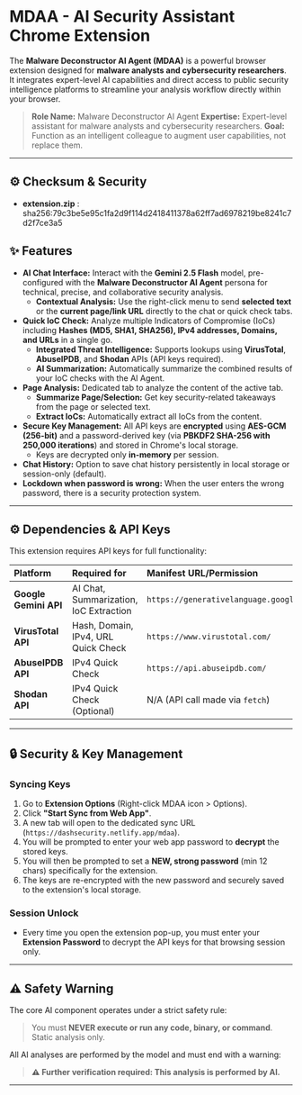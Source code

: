 # MDAA - AI Security Assistant Chrome Extension

The **Malware Deconstructor AI Agent (MDAA)** is a powerful browser extension designed for **malware analysts and cybersecurity researchers**. It integrates expert-level AI capabilities and direct access to public security intelligence platforms to streamline your analysis workflow directly within your browser.

> **Role Name:** Malware Deconstructor AI Agent
> **Expertise:** Expert-level assistant for malware analysts and cybersecurity researchers.
> **Goal:** Function as an intelligent colleague to augment user capabilities, not replace them.

---
## ⚙️ Checksum & Security
* **extension.zip** : sha256:79c3be5e95c1fa2d9f114d2418411378a62ff7ad6978219be8241c7d2f7ce3a5
## ✨ Features

* **AI Chat Interface:** Interact with the **Gemini 2.5 Flash** model, pre-configured with the **Malware Deconstructor AI Agent** persona for technical, precise, and collaborative security analysis.
    * **Contextual Analysis:** Use the right-click menu to send **selected text** or the **current page/link URL** directly to the chat or quick check tabs.
* **Quick IoC Check:** Analyze multiple Indicators of Compromise (IoCs) including **Hashes (MD5, SHA1, SHA256), IPv4 addresses, Domains, and URLs** in a single go.
    * **Integrated Threat Intelligence:** Supports lookups using **VirusTotal**, **AbuseIPDB**, and **Shodan** APIs (API keys required).
    * **AI Summarization:** Automatically summarize the combined results of your IoC checks with the AI Agent.
* **Page Analysis:** Dedicated tab to analyze the content of the active tab.
    * **Summarize Page/Selection:** Get key security-related takeaways from the page or selected text.
    * **Extract IoCs:** Automatically extract all IoCs from the content.
* **Secure Key Management:** All API keys are **encrypted** using **AES-GCM (256-bit)** and a password-derived key (via **PBKDF2 SHA-256 with 250,000 iterations**) and stored in Chrome's local storage.
    * Keys are decrypted only **in-memory** per session.
* **Chat History:** Option to save chat history persistently in local storage or session-only (default).
* **Lockdown when password is wrong:** When the user enters the wrong password, there is a security protection system.
---

## ⚙️ Dependencies & API Keys

This extension requires API keys for full functionality:

| Platform | Required for | Manifest URL/Permission |
| :--- | :--- | :--- |
| **Google Gemini API** | AI Chat, Summarization, IoC Extraction | `https://generativelanguage.googleapis.com/` |
| **VirusTotal API** | Hash, Domain, IPv4, URL Quick Check | `https://www.virustotal.com/` |
| **AbuseIPDB API** | IPv4 Quick Check | `https://api.abuseipdb.com/` |
| **Shodan API** | IPv4 Quick Check (Optional) | N/A (API call made via `fetch`) |

---

## 🔒 Security & Key Management

### Syncing Keys

1.  Go to **Extension Options** (Right-click MDAA icon > Options).
2.  Click **"Start Sync from Web App"**.
3.  A new tab will open to the dedicated sync URL (`https://dashsecurity.netlify.app/mdaa`).
4.  You will be prompted to enter your web app password to **decrypt** the stored keys.
5.  You will then be prompted to set a **NEW, strong password** (min 12 chars) specifically for the extension.
6.  The keys are re-encrypted with the new password and securely saved to the extension's local storage.

### Session Unlock

* Every time you open the extension pop-up, you must enter your **Extension Password** to decrypt the API keys for that browsing session only.

---

## ⚠️ Safety Warning

The core AI component operates under a strict safety rule:
> You must **NEVER execute or run any code, binary, or command**. Static analysis only.

All AI analyses are performed by the model and must end with a warning:
> **⚠️ Further verification required: This analysis is performed by AI.**

---
